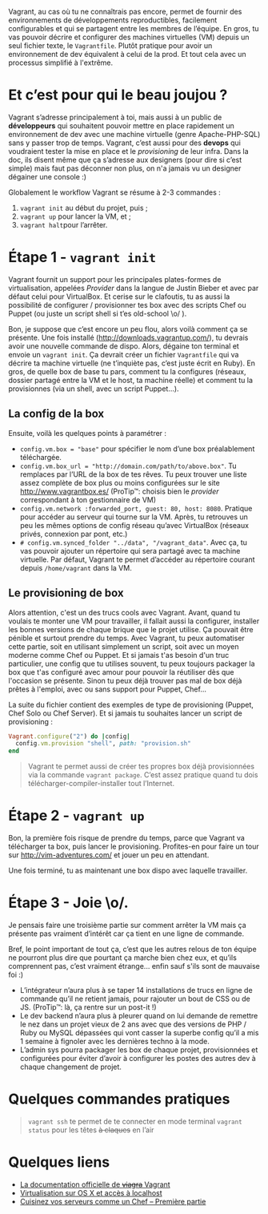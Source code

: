 Vagrant, au cas où tu ne connaîtrais pas encore, permet de fournir des
environnements de développements reproductibles, facilement configurables et
qui se partagent entre les membres de l’équipe. En gros, tu vas pouvoir décrire
et configurer des machines virtuelles (VM) depuis un seul fichier texte,
le `Vagrantfile`.  Plutôt pratique pour avoir un environnement de dev
équivalent à celui de la prod. Et tout cela avec un processus simplifié
à l'extrême.

# Et c’est pour qui le beau joujou ?
Vagrant s’adresse principalement à toi, mais aussi à un public
de **développeurs** qui souhaitent pouvoir mettre en place rapidement
un environnement de dev avec une machine virtuelle (genre Apache-PHP-SQL)
sans y passer trop de temps.
Vagrant, c’est aussi pour des **devops** qui voudraient tester la mise en
place et le *provisioning* de leur infra.
Dans la doc, ils disent même que ça s’adresse aux designers
(pour dire si c’est simple) mais faut pas déconner non plus,
on n'a jamais vu un designer dégainer une console :)

Globalement le workflow Vagrant se résume à 2-3 commandes :
  1. `vagrant init` au début du projet, puis ;
  2. `vagrant up` pour lancer la VM, et ;
  1. `vagrant halt`pour l’arrêter.


# Étape 1 - `vagrant init`
Vagrant fournit un support pour les principales plates-formes de virtualisation,
appelées *Provider* dans la langue de Justin Bieber et avec par défaut celui
pour VirtualBox. Et cerise sur le clafoutis, tu as aussi la possibilité
de configurer / provisionner tes box avec des scripts Chef ou Puppet
(ou juste un script shell si t’es old-school \o/ ).

Bon, je suppose que c’est encore un peu flou, alors voilà comment ça se présente.
Une fois installé (http://downloads.vagrantup.com/), tu devrais avoir
une nouvelle commande de dispo.
Alors, dégaine ton terminal et envoie un `vagrant init`. Ça devrait créer
un fichier `Vagrantfile`  qui va décrire ta machine virtuelle
(ne t’inquiète pas, c’est juste écrit en Ruby).
En gros, de quelle box de base tu pars, comment tu la configures (réseaux,
dossier partagé entre la VM et le host, ta machine réelle) et comment tu
la provisionnes (via un shell, avec un script Puppet...).

## La config de la box
Ensuite, voilà les quelques points à paramétrer :
- `config.vm.box = "base"` pour spécifier le nom d’une box préalablement
téléchargée.
- `config.vm.box_url = "http://domain.com/path/to/above.box"`. Tu remplaces
par l’URL de la box de tes rêves. Tu peux trouver une liste assez complète
de box plus ou moins configurées sur le site http://www.vagrantbox.es/
(ProTip™: choisis bien le *provider* correspondant à ton gestionnaire de VM)
- `config.vm.network :forwarded_port, guest: 80, host: 8080`. Pratique
pour accéder au serveur qui tourne sur la VM. Après, tu retrouves un peu
les mêmes options de config réseau qu’avec VirtualBox
(réseaux privés, connexion par pont, etc.)
- `# config.vm.synced_folder "../data", "/vagrant_data"`. Avec ça,
tu vas pouvoir ajouter un répertoire qui sera partagé
avec ta machine virtuelle.
Par défaut, Vagrant te permet d’accéder au répertoire courant
depuis `/home/vagrant` dans la VM.

## Le provisioning de box
Alors attention, c'est un des trucs cools avec Vagrant. Avant, quand tu
voulais te monter une VM pour travailler, il fallait aussi la configurer,
installer les bonnes versions de chaque brique que le projet utilise. Ça
pouvait être pénible et surtout prendre du temps.
Avec Vagrant, tu peux automatiser cette partie, soit en utilisant simplement
un script, soit avec un moyen moderne comme Chef ou Puppet. Et si jamais t'as
besoin d'un truc particulier, une config que tu utilises souvent, tu peux
toujours packager la box que t'as configuré avec amour pour pouvoir la
réutiliser dès que l'occasion se présente. Sinon tu peux déjà trouver pas mal
de box déjà prêtes à l'emploi, avec ou sans support pour Puppet, Chef...

La suite du fichier contient des exemples de type de provisioning
(Puppet, Chef Solo ou Chef Server).
Et si jamais tu souhaites lancer un script de provisioning :

```ruby
Vagrant.configure("2") do |config|
  config.vm.provision "shell", path: "provision.sh"
end
```

> Vagrant te permet aussi de créer tes propres box déjà provisionnées via
la commande `vagrant package`. C’est assez pratique quand tu dois
télécharger-compiler-installer tout l’Internet.

# Étape 2 - `vagrant up`
Bon, la première fois risque de prendre du temps, parce que Vagrant
va télécharger ta box, puis lancer le provisioning. Profites-en pour faire
un tour sur http://vim-adventures.com/ et jouer un peu en attendant.

Une fois terminé, tu as maintenant une box dispo avec laquelle travailler.

# Étape 3 - Joie \o/.
Je pensais faire une troisième partie sur comment arrêter la VM mais
ça présente pas vraiment d’intérêt car ça tient en une ligne de commande.

Bref, le point important de tout ça, c’est que les autres relous de ton équipe
ne pourront plus dire que pourtant ça marche bien chez eux, et qu’ils
comprennent pas, c’est vraiment étrange... enfin sauf s'ils sont
de mauvaise foi :)
- L’intégrateur n’aura plus à se taper 14 installations de trucs en
ligne de commande qu’il ne retient jamais, pour rajouter un bout de CSS
ou de JS.
(ProTip™: là, ça rentre sur un post-it !)
- Le dev backend n’aura plus à pleurer quand on lui demande de remettre le nez
dans un projet vieux de 2 ans avec que des versions de PHP / Ruby ou MySQL
dépassées qui vont casser la superbe config qu’il a mis 1 semaine à fignoler
avec les dernières techno à la mode.
- L’admin sys pourra packager les box de chaque projet, provisionnées
et configurées pour éviter d’avoir à configurer les postes des autres
dev à chaque changement de projet.

# Quelques commandes pratiques
> `vagrant ssh` te permet de te connecter en mode terminal
> `vagrant status` pour les têtes ~~à claques~~ en l’air

# Quelques liens
* [La documentation officielle de ~~viagra~~ Vagrant](http://docs.vagrantup.com/v2/)
* [Virtualisation sur OS X et accès à localhost](https://github.com/putaindecode/propositions-de-posts/issues/4)
* [Cuisinez vos serveurs comme un Chef – Première partie](http://jolicode.com/blog/cuisinez-vos-serveurs-comme-un-chef-premiere-partie)
